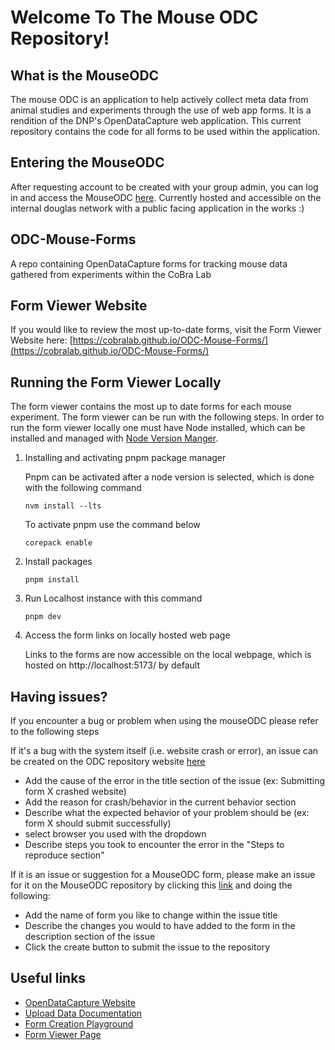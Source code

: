 # Welcome To The Mouse ODC Repository!

## What is the MouseODC

The mouse ODC is an application to help actively collect meta data from animal studies and experiments through the use of web app forms. It is a rendition of the DNP's OpenDataCapture web application. This current repository contains the code for all forms to be used within the application. 
## Entering the MouseODC

After requesting account to be created with your group admin, you can log in and access the MouseODC  [here](http://mouseodc.douglas.rtss.qc.ca/auth/login). Currently hosted and accessible on the internal douglas network with a public facing application in the works :)

## ODC-Mouse-Forms
A repo containing OpenDataCapture forms for tracking mouse data gathered from experiments within the CoBra Lab

## Form Viewer Website

If you would like to review the most up-to-date forms, visit the Form Viewer Website here: [https://cobralab.github.io/ODC-Mouse-Forms/](https://cobralab.github.io/ODC-Mouse-Forms/)

## Running the Form Viewer Locally

The form viewer contains the most up to date forms for each mouse experiment. The form viewer can be run with the following steps. In order to run the form viewer locally one must have Node installed, which can be installed and managed with [Node Version Manger](https://github.com/nvm-sh/nvm). 

1. Installing and activating pnpm package manager

    Pnpm can be activated after a node version is selected, which is done with the following command
    ```
    nvm install --lts
    ```
    To activate pnpm use the command below
    ```
    corepack enable
    ```
2. Install packages

    ```
    pnpm install
    ```
3. Run Localhost instance with this command

    ```
    pnpm dev
    ```
4. Access the form links on locally hosted web page

    Links to the forms are now accessible on the local webpage, which is hosted on http://localhost:5173/ by default

## Having issues?

If you encounter a bug or problem when using the mouseODC please refer to the following steps

If it's a bug with the system itself (i.e. website crash or error), an issue can be created on the ODC repository website [here](https://github.com/DouglasNeuroInformatics/OpenDataCapture/issues/new?template=bug.yaml)

 - Add the cause of the error in the title section of the issue (ex: Submitting form X crashed website)
 - Add the reason for crash/behavior in the current behavior section
 - Describe what the expected behavior of your problem should be (ex: form X should submit successfully)
 - select browser you used with the dropdown
 - Describe steps you took to encounter the error in the "Steps to reproduce section"


 If it is an issue or suggestion for a MouseODC form, please make an issue for it on the MouseODC repository by clicking this [link](https://github.com/CoBrALab/ODC-Mouse-Forms/issues/new) and doing the following:
 
 - Add the name of form you like to change within the issue title
 - Describe the changes you would to have added to the form in the description section of the issue
 - Click the create button to submit the issue to the repository

 ## Useful links

- [OpenDataCapture Website](https://opendatacapture.org/en/)
- [Upload Data Documentation](https://opendatacapture.org/en/docs/guides/how-to-upload-data/)
- [Form Creation Playground](https://playground.opendatacapture.org/)
- [Form Viewer Page](https://cobralab.github.io/ODC-Mouse-Forms/)

